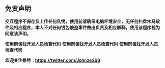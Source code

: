 
## 免责声明
**交互程序不保存及上传任何私钥，使用前请确保电脑坏境安全，无任何扫盘木马软件及相应程序，本人不对任何钱包被盗事件做出负责及相应解释，使用该程序视为同意该声明。**

**使用前请找开发人员检查代码**
**使用前请找开发人员检查代码**
**使用前请找开发人员检查代码**

**欢迎关注推特：https://twitter.com/Johnze268**